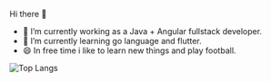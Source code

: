 Hi there 👋
- 🔭 I’m currently working as a Java + Angular fullstack developer.
- 🌱 I’m currently learning go language and flutter.
- 😄 In free time i like to learn new things and play football.

![Top Langs](https://github-readme-stats.vercel.app/api/top-langs/?username=Arthurgt&layout=compact)
